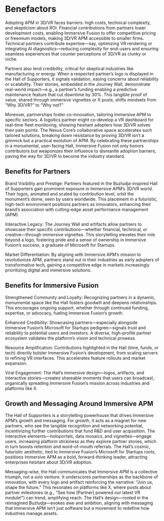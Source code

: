 # Benefactors

Adopting APM in 3D/VR faces barriers: high costs, technical complexity, and skepticism about ROI. Financial contributions from partners lower development costs, enabling Immersive Fusion to offer competitive pricing or freemium models, making 3D/VR APM accessible to smaller firms. Technical partners contribute expertise—say, optimizing VR rendering or integrating AI diagnostics—reducing complexity for end-users and ensuring seamless experiences that counter perceptions of 3D/VR as clunky or niche.

Partners also lend credibility, critical for skeptical industries like manufacturing or energy. When a respected partner’s logo is displayed in the Hall of Supporters, it signals validation, easing concerns about reliability or scalability. Their stories, embedded in the Journey Wall, demonstrate real-world impact—e.g., a partner’s funding enabling a predictive maintenance feature that cut downtime by 30%. This tangible proof of value, shared through immersive vignettes or X posts, shifts mindsets from “Why 3D/VR?” to “Why not?”

Moreover, partnerships foster co-innovation, tailoring Immersive APM to specific sectors. A logistics partner might co-develop a VR dashboard for real-time fleet monitoring, showing hesitant adopters how 3D/VR solves their pain points. The Nexus Core’s collaborative space accelerates such tailored solutions, breaking down resistance by proving 3D/VR isn’t a gimmick but a practical evolution of APM. By celebrating these partnerships in a monumental, user-facing Hall, Immersive Fusion not only honors contributors but weaponizes their influence to dismantle adoption barriers, paving the way for 3D/VR to become the industry standard.

## Benefits for Partners

Brand Visibility and Prestige: Partners featured in the Buzludja-inspired Hall of Supporters gain prominent exposure in Immersive APM’s 3D/VR world. Their logos, animated and scaled by contribution level, orbit the monument’s dome, seen by users worldwide. This placement in a futuristic, high-tech environment positions partners as innovators, enhancing their brand’s association with cutting-edge asset performance management (APM).

Interactive Legacy: The Journey Wall and artifacts allow partners to showcase their specific contributions—whether financial, technical, or creative—through immersive vignettes. This storytelling elevates their role beyond a logo, fostering pride and a sense of ownership in Immersive Fusion’s success, a graduate of Microsoft for Startups.

Market Differentiation: By aligning with Immersive APM’s mission to revolutionize APM, partners stand out in their industries as early adopters of transformative tech, gaining a competitive edge in markets increasingly prioritizing digital and immersive solutions.

## Benefits for Immersive Fusion

Strengthened Community and Loyalty: Recognizing partners in a dynamic, monumental space like the Hall fosters goodwill and deepens relationships. This encourages ongoing support, whether through continued funding, expertise, or advocacy, fueling Immersive Fusion’s growth.

Enhanced Credibility: Showcasing partners—especially alongside Immersive Fusion’s Microsoft for Startups pedigree—signals trust and reliability to potential users and investors. A diverse, high-profile partner ecosystem validates the platform’s vision and technical prowess.

Resource Amplification: Contributions highlighted in the Hall (time, funds, or tech) directly bolster Immersive Fusion’s development, from scaling servers to refining VR interfaces. This accelerates feature rollouts and market expansion.

Viral Engagement: The Hall’s immersive design—logos, artifacts, and interactive stories—creates shareable moments that users can broadcast, organically spreading Immersive Fusion’s mission across industries and platforms like X.

## Growth and Messaging Around Immersive APM

The Hall of Supporters is a storytelling powerhouse that drives Immersive APM’s growth and messaging. For growth, it acts as a magnet for new partners, who see the tangible recognition and networking potential, incentivizing further contributions that fund R&D and user acquisition. The interactive elements—holoportals, data mosaics, and vignettes—engage users, increasing platform stickiness as they explore partner stories, which in turn boosts retention and word-of-mouth referrals. The Hall’s cosmic, futuristic aesthetic, tied to Immersive Fusion’s Microsoft for Startups roots, positions Immersive APM as a bold, forward-thinking leader, attracting enterprises hesitant about 3D/VR adoption.

Messaging-wise, the Hall communicates that Immersive APM is a collective triumph, not a solo venture. It underscores partnerships as the backbone of innovation, with every logo and artifact reinforcing the narrative: “Join us, shape the future.” This resonates on platforms like X, where posts about partner milestones (e.g., “See how [Partner] powered our latest VR module!”) can trend, amplifying reach. The Hall’s design—rooted in the reimagined Buzludja—evokes awe and ambition, aligning with messaging that Immersive APM isn’t just software but a movement to redefine how industries manage assets.
